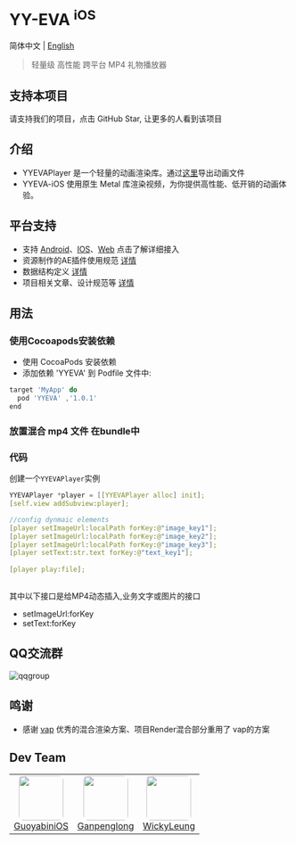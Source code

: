 # YY-EVA <sup>iOS</sup>  

简体中文 | [English](./README_en.md)

> 轻量级 高性能 跨平台 MP4 礼物播放器

## 支持本项目

请支持我们的项目，点击 GitHub Star, 让更多的人看到该项目

## 介绍
+ YYEVAPlayer 是一个轻量的动画渲染库。通过[这里](https://github.com/yylive/YYEVA/blob/main/YYEVA%E8%AE%BE%E8%AE%A1%E8%A7%84%E8%8C%83.md)导出动画文件
+ YYEVA-iOS 使用原生 Metal 库渲染视频，为你提供高性能、低开销的动画体验。

## 平台支持
+ 支持 [Android](https://github.com/yylive/YYEVA-Android)、[IOS](https://github.com/yylive/YYEVA-iOS)、[Web](https://github.com/yylive/YYEVA-Web)   点击了解详细接入   
+ 资源制作的AE插件使用规范 [详情](https://github.com/yylive/YYEVA/tree/main/AEP)
+ 数据结构定义 [详情](https://github.com/yylive/YYEVA/blob/main/%E6%95%B0%E6%8D%AE%E7%BB%93%E6%9E%84.md)
+ 项目相关文章、设计规范等 [详情](https://github.com/yylive/YYEVA)

## 用法

### 使用Cocoapods安装依赖
+ 使用 CocoaPods 安装依赖
+ 添加依赖 'YYEVA' 到 Podfile 文件中:

```js
target 'MyApp' do 
  pod 'YYEVA' ,'1.0.1' 
end
```

### 放置混合 mp4 文件 在bundle中

### 代码

创建一个`YYEVAPlayer`实例

```c++ 
YYEVAPlayer *player = [[YYEVAPlayer alloc] init];
[self.view addSubview:player]; 

//config dynmaic elements 
[player setImageUrl:localPath forKey:@"image_key1"];   
[player setImageUrl:localPath forKey:@"image_key2"];
[player setImageUrl:localPath forKey:@"image_key3"];
[player setText:str.text forKey:@"text_key1"];
 
[player play:file];
     
```

其中以下接口是给MP4动态插入,业务文字或图片的接口
+ setImageUrl:forKey    
+ setText:forKey 
 
## QQ交流群
![qqgroup](https://github.com/yylive/YYEVA/blob/main/img/qqgroup.png)

## 鸣谢 
+ 感谢 [vap](https://github.com/Tencent/vap) 优秀的混合渲染方案、项目Render混合部分重用了 vap的方案
 

## Dev Team
<table>
  <tbody>
    <tr>
      <td align="center" valign="top">
        <img style="border-radius:8px" width="80" height="80" src="https://avatars.githubusercontent.com/u/14030762?v=4&s=80">
        <br>
        <a href="https://github.com/guoyabiniOS">GuoyabiniOS</a>
      </td>
      <td align="center" valign="top">
        <img style="border-radius:8px" width="80" height="80" src="https://avatars.githubusercontent.com/u/44636610?v=4&s=80">
        <br>
        <a href="https://github.com/ganpenglong">Ganpenglong</a>
      </td>
    <td align="center" valign="top">
        <img style="border-radius:8px" width="80" height="80" src="https://avatars.githubusercontent.com/u/12680946?v=4&s=80">
        <br>
        <a href="https://github.com/WickyLeung">WickyLeung</a>
      </td> 
     </tr>
  </tbody>
</table>
